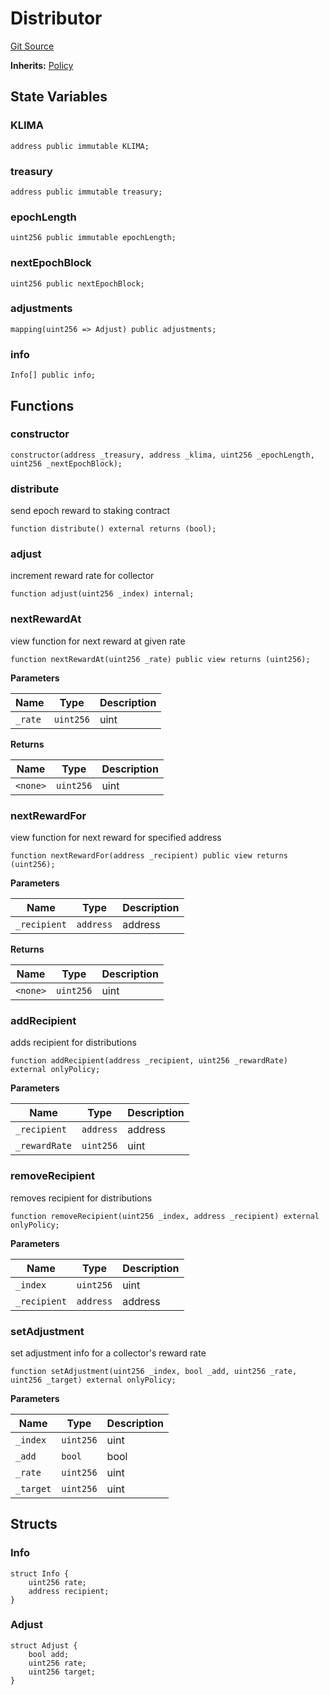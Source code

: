 # Distributor
[Git Source](https://github.com/KlimaDAO/klimadao-solidity/blob/b4fb0f4685d5fe4c80ffc162389dfe0abdfe9f39/src/protocol/staking/regular/KlimaStakingDistributor_v4.sol)

**Inherits:**
[Policy](/src/protocol/staking/regular/KlimaStakingDistributor_v4.sol/contract.Policy.md)


## State Variables
### KLIMA

```solidity
address public immutable KLIMA;
```


### treasury

```solidity
address public immutable treasury;
```


### epochLength

```solidity
uint256 public immutable epochLength;
```


### nextEpochBlock

```solidity
uint256 public nextEpochBlock;
```


### adjustments

```solidity
mapping(uint256 => Adjust) public adjustments;
```


### info

```solidity
Info[] public info;
```


## Functions
### constructor


```solidity
constructor(address _treasury, address _klima, uint256 _epochLength, uint256 _nextEpochBlock);
```

### distribute

send epoch reward to staking contract


```solidity
function distribute() external returns (bool);
```

### adjust

increment reward rate for collector


```solidity
function adjust(uint256 _index) internal;
```

### nextRewardAt

view function for next reward at given rate


```solidity
function nextRewardAt(uint256 _rate) public view returns (uint256);
```
**Parameters**

|Name|Type|Description|
|----|----|-----------|
|`_rate`|`uint256`|uint|

**Returns**

|Name|Type|Description|
|----|----|-----------|
|`<none>`|`uint256`|uint|


### nextRewardFor

view function for next reward for specified address


```solidity
function nextRewardFor(address _recipient) public view returns (uint256);
```
**Parameters**

|Name|Type|Description|
|----|----|-----------|
|`_recipient`|`address`|address|

**Returns**

|Name|Type|Description|
|----|----|-----------|
|`<none>`|`uint256`|uint|


### addRecipient

adds recipient for distributions


```solidity
function addRecipient(address _recipient, uint256 _rewardRate) external onlyPolicy;
```
**Parameters**

|Name|Type|Description|
|----|----|-----------|
|`_recipient`|`address`|address|
|`_rewardRate`|`uint256`|uint|


### removeRecipient

removes recipient for distributions


```solidity
function removeRecipient(uint256 _index, address _recipient) external onlyPolicy;
```
**Parameters**

|Name|Type|Description|
|----|----|-----------|
|`_index`|`uint256`|uint|
|`_recipient`|`address`|address|


### setAdjustment

set adjustment info for a collector's reward rate


```solidity
function setAdjustment(uint256 _index, bool _add, uint256 _rate, uint256 _target) external onlyPolicy;
```
**Parameters**

|Name|Type|Description|
|----|----|-----------|
|`_index`|`uint256`|uint|
|`_add`|`bool`|bool|
|`_rate`|`uint256`|uint|
|`_target`|`uint256`|uint|


## Structs
### Info

```solidity
struct Info {
    uint256 rate;
    address recipient;
}
```

### Adjust

```solidity
struct Adjust {
    bool add;
    uint256 rate;
    uint256 target;
}
```

